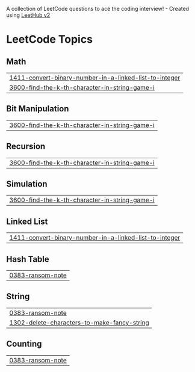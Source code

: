A collection of LeetCode questions to ace the coding interview! - Created using [LeetHub v2](https://github.com/arunbhardwaj/LeetHub-2.0)
<!---LeetCode Topics Start-->
# LeetCode Topics
## Math
|  |
| ------- |
| [1411-convert-binary-number-in-a-linked-list-to-integer](https://github.com/yazhiniii20/Leetcode-Daily-Problems/tree/master/1411-convert-binary-number-in-a-linked-list-to-integer) |
| [3600-find-the-k-th-character-in-string-game-i](https://github.com/yazhiniii20/Leetcode-Daily-Problems/tree/master/3600-find-the-k-th-character-in-string-game-i) |
## Bit Manipulation
|  |
| ------- |
| [3600-find-the-k-th-character-in-string-game-i](https://github.com/yazhiniii20/Leetcode-Daily-Problems/tree/master/3600-find-the-k-th-character-in-string-game-i) |
## Recursion
|  |
| ------- |
| [3600-find-the-k-th-character-in-string-game-i](https://github.com/yazhiniii20/Leetcode-Daily-Problems/tree/master/3600-find-the-k-th-character-in-string-game-i) |
## Simulation
|  |
| ------- |
| [3600-find-the-k-th-character-in-string-game-i](https://github.com/yazhiniii20/Leetcode-Daily-Problems/tree/master/3600-find-the-k-th-character-in-string-game-i) |
## Linked List
|  |
| ------- |
| [1411-convert-binary-number-in-a-linked-list-to-integer](https://github.com/yazhiniii20/Leetcode-Daily-Problems/tree/master/1411-convert-binary-number-in-a-linked-list-to-integer) |
## Hash Table
|  |
| ------- |
| [0383-ransom-note](https://github.com/yazhiniii20/Leetcode-Daily-Problems/tree/master/0383-ransom-note) |
## String
|  |
| ------- |
| [0383-ransom-note](https://github.com/yazhiniii20/Leetcode-Daily-Problems/tree/master/0383-ransom-note) |
| [1302-delete-characters-to-make-fancy-string](https://github.com/yazhiniii20/Leetcode-Daily-Problems/tree/master/1302-delete-characters-to-make-fancy-string) |
## Counting
|  |
| ------- |
| [0383-ransom-note](https://github.com/yazhiniii20/Leetcode-Daily-Problems/tree/master/0383-ransom-note) |
<!---LeetCode Topics End-->